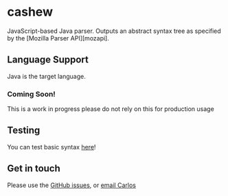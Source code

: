 # cashew

JavaScript-based Java parser.  Outputs an abstract syntax tree as specified by the
[Mozilla Parser API][mozapi].

## Language Support

Java is the target language.


### Coming Soon!
This is a work in progress please do not rely on this for production usage


## Testing


You can test basic syntax [here](https://rawgit.com/codecombat/cashew/master/cashew-worker.html)!


## Get in touch

Please use the [GitHub issues](https://github.com/codecombat/cashew/issues), or [email Carlos](mailto:carlos@codecombat.com)
